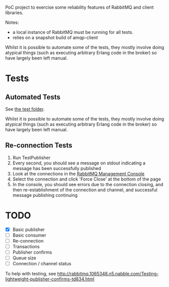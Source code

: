 PoC project to exercise some reliability features of RabbitMQ and client libraries.

Notes:

- a local instance of RabbitMQ must be running for all tests.
- relies on a snapshot build of  amqp-client

Whilst it is possible to automate some of the tests, they mostly involve doing atypical things (such as executing
arbitrary Erlang code in the broker) so have largely been left manual.

# Tests

## Automated Tests

See [the test folder](src/test/scala).

Whilst it is possible to automate some of the tests, they mostly involve doing atypical things (such as executing arbitrary Erlang code in the broker) so have largely been left manual.

## Re-connection Tests

1. Run TestPublisher
2. Every second, you should see a message on stdout indicating a message has been successfully published
3. Look at the connections in the [RabbitMQ Management Console](http://localhost:15672/#/connections)
4. Select the connection and click 'Force Close' at the bottom of the page
5. In the console, you should see errors due to the connection closing, and then re-establishment of the connection and  channel, and successful message publishing continuing

# TODO

- [X] Basic publisher
- [ ] Basic consumer
- [ ] Re-connection
- [ ] Transactions
- [ ] Publisher confirms
- [ ] Queue size
- [ ] Connection / channel status

To help with testing, see http://rabbitmq.1065348.n5.nabble.com/Testing-lightweight-publisher-confirms-td834.html 
